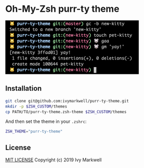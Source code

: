 # Oh-My-Zsh purr-ty theme

![screenshot](images/screenshot.png "Screenshot")

## Installation

```sh
git clone git@github.com:ivymarkwell/purr-ty-theme.git
mkdir -p $ZSH_CUSTOM/themes
cp PATH/TO/purr-ty-theme.zsh-theme $ZSH_CUSTOM/themes
```

And then set the theme in your `.zshrc`:

```sh
ZSH_THEME="purr-ty-theme"
```

## License

[MIT LICENSE](LICENSE) Copyright (c) 2019 Ivy Markwell
